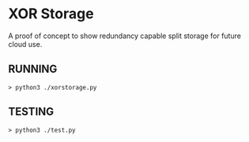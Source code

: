 XOR Storage
===========

A proof of concept to show redundancy capable split storage for future cloud use.

RUNNING
-------
`> python3 ./xorstorage.py`



TESTING
-------
`> python3 ./test.py`
